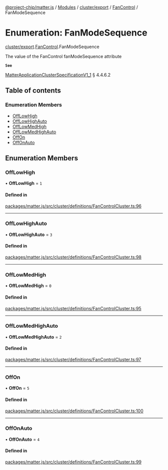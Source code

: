 [@project-chip/matter.js](../README.md) / [Modules](../modules.md) / [cluster/export](../modules/cluster_export.md) / [FanControl](../modules/cluster_export.FanControl.md) / FanModeSequence

# Enumeration: FanModeSequence

[cluster/export](../modules/cluster_export.md).[FanControl](../modules/cluster_export.FanControl.md).FanModeSequence

The value of the FanControl fanModeSequence attribute

**`See`**

[MatterApplicationClusterSpecificationV1_1](../interfaces/spec_export.MatterApplicationClusterSpecificationV1_1.md) § 4.4.6.2

## Table of contents

### Enumeration Members

- [OffLowHigh](cluster_export.FanControl.FanModeSequence.md#offlowhigh)
- [OffLowHighAuto](cluster_export.FanControl.FanModeSequence.md#offlowhighauto)
- [OffLowMedHigh](cluster_export.FanControl.FanModeSequence.md#offlowmedhigh)
- [OffLowMedHighAuto](cluster_export.FanControl.FanModeSequence.md#offlowmedhighauto)
- [OffOn](cluster_export.FanControl.FanModeSequence.md#offon)
- [OffOnAuto](cluster_export.FanControl.FanModeSequence.md#offonauto)

## Enumeration Members

### OffLowHigh

• **OffLowHigh** = ``1``

#### Defined in

[packages/matter.js/src/cluster/definitions/FanControlCluster.ts:96](https://github.com/project-chip/matter.js/blob/ac2c2688/packages/matter.js/src/cluster/definitions/FanControlCluster.ts#L96)

___

### OffLowHighAuto

• **OffLowHighAuto** = ``3``

#### Defined in

[packages/matter.js/src/cluster/definitions/FanControlCluster.ts:98](https://github.com/project-chip/matter.js/blob/ac2c2688/packages/matter.js/src/cluster/definitions/FanControlCluster.ts#L98)

___

### OffLowMedHigh

• **OffLowMedHigh** = ``0``

#### Defined in

[packages/matter.js/src/cluster/definitions/FanControlCluster.ts:95](https://github.com/project-chip/matter.js/blob/ac2c2688/packages/matter.js/src/cluster/definitions/FanControlCluster.ts#L95)

___

### OffLowMedHighAuto

• **OffLowMedHighAuto** = ``2``

#### Defined in

[packages/matter.js/src/cluster/definitions/FanControlCluster.ts:97](https://github.com/project-chip/matter.js/blob/ac2c2688/packages/matter.js/src/cluster/definitions/FanControlCluster.ts#L97)

___

### OffOn

• **OffOn** = ``5``

#### Defined in

[packages/matter.js/src/cluster/definitions/FanControlCluster.ts:100](https://github.com/project-chip/matter.js/blob/ac2c2688/packages/matter.js/src/cluster/definitions/FanControlCluster.ts#L100)

___

### OffOnAuto

• **OffOnAuto** = ``4``

#### Defined in

[packages/matter.js/src/cluster/definitions/FanControlCluster.ts:99](https://github.com/project-chip/matter.js/blob/ac2c2688/packages/matter.js/src/cluster/definitions/FanControlCluster.ts#L99)
